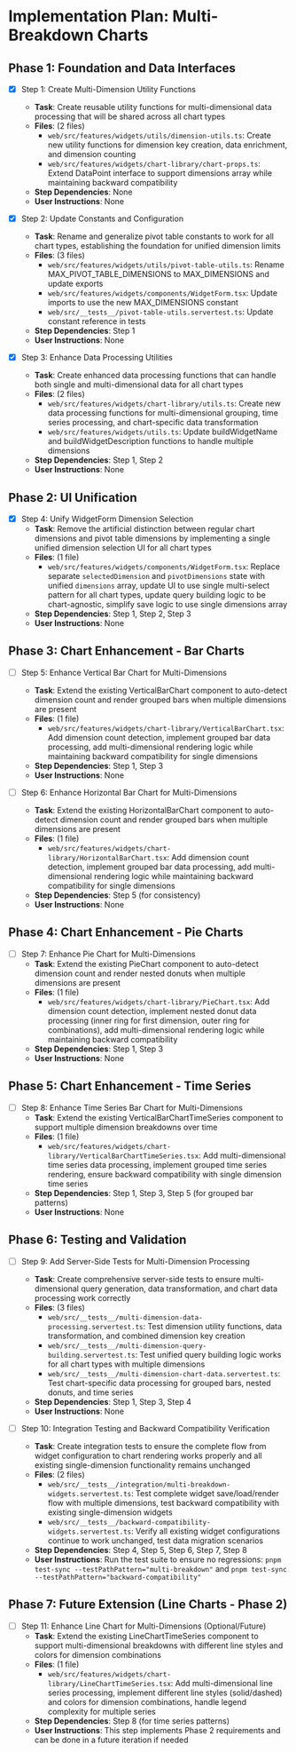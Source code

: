# Implementation Plan: Multi-Breakdown Charts

## Phase 1: Foundation and Data Interfaces

- [x] Step 1: Create Multi-Dimension Utility Functions
  - **Task**: Create reusable utility functions for multi-dimensional data processing that will be shared across all chart types
  - **Files**: (2 files)
    - `web/src/features/widgets/utils/dimension-utils.ts`: Create new utility functions for dimension key creation, data enrichment, and dimension counting
    - `web/src/features/widgets/chart-library/chart-props.ts`: Extend DataPoint interface to support dimensions array while maintaining backward compatibility
  - **Step Dependencies**: None
  - **User Instructions**: None

- [x] Step 2: Update Constants and Configuration
  - **Task**: Rename and generalize pivot table constants to work for all chart types, establishing the foundation for unified dimension limits
  - **Files**: (3 files)
    - `web/src/features/widgets/utils/pivot-table-utils.ts`: Rename MAX_PIVOT_TABLE_DIMENSIONS to MAX_DIMENSIONS and update exports
    - `web/src/features/widgets/components/WidgetForm.tsx`: Update imports to use the new MAX_DIMENSIONS constant
    - `web/src/__tests__/pivot-table-utils.servertest.ts`: Update constant reference in tests
  - **Step Dependencies**: Step 1
  - **User Instructions**: None

- [x] Step 3: Enhance Data Processing Utilities
  - **Task**: Create enhanced data processing functions that can handle both single and multi-dimensional data for all chart types
  - **Files**: (2 files)
    - `web/src/features/widgets/chart-library/utils.ts`: Create new data processing functions for multi-dimensional grouping, time series processing, and chart-specific data transformation
    - `web/src/features/widgets/utils.ts`: Update buildWidgetName and buildWidgetDescription functions to handle multiple dimensions
  - **Step Dependencies**: Step 1, Step 2
  - **User Instructions**: None

## Phase 2: UI Unification

- [x] Step 4: Unify WidgetForm Dimension Selection
  - **Task**: Remove the artificial distinction between regular chart dimensions and pivot table dimensions by implementing a single unified dimension selection UI for all chart types
  - **Files**: (1 file)
    - `web/src/features/widgets/components/WidgetForm.tsx`: Replace separate `selectedDimension` and `pivotDimensions` state with unified `dimensions` array, update UI to use single multi-select pattern for all chart types, update query building logic to be chart-agnostic, simplify save logic to use single dimensions array
  - **Step Dependencies**: Step 1, Step 2, Step 3
  - **User Instructions**: None

## Phase 3: Chart Enhancement - Bar Charts

- [ ] Step 5: Enhance Vertical Bar Chart for Multi-Dimensions
  - **Task**: Extend the existing VerticalBarChart component to auto-detect dimension count and render grouped bars when multiple dimensions are present
  - **Files**: (1 file)
    - `web/src/features/widgets/chart-library/VerticalBarChart.tsx`: Add dimension count detection, implement grouped bar data processing, add multi-dimensional rendering logic while maintaining backward compatibility for single dimensions
  - **Step Dependencies**: Step 1, Step 3
  - **User Instructions**: None

- [ ] Step 6: Enhance Horizontal Bar Chart for Multi-Dimensions
  - **Task**: Extend the existing HorizontalBarChart component to auto-detect dimension count and render grouped bars when multiple dimensions are present
  - **Files**: (1 file)
    - `web/src/features/widgets/chart-library/HorizontalBarChart.tsx`: Add dimension count detection, implement grouped bar data processing, add multi-dimensional rendering logic while maintaining backward compatibility for single dimensions
  - **Step Dependencies**: Step 5 (for consistency)
  - **User Instructions**: None

## Phase 4: Chart Enhancement - Pie Charts

- [ ] Step 7: Enhance Pie Chart for Multi-Dimensions
  - **Task**: Extend the existing PieChart component to auto-detect dimension count and render nested donuts when multiple dimensions are present
  - **Files**: (1 file)
    - `web/src/features/widgets/chart-library/PieChart.tsx`: Add dimension count detection, implement nested donut data processing (inner ring for first dimension, outer ring for combinations), add multi-dimensional rendering logic while maintaining backward compatibility
  - **Step Dependencies**: Step 1, Step 3
  - **User Instructions**: None

## Phase 5: Chart Enhancement - Time Series

- [ ] Step 8: Enhance Time Series Bar Chart for Multi-Dimensions
  - **Task**: Extend the existing VerticalBarChartTimeSeries component to support multiple dimension breakdowns over time
  - **Files**: (1 file)
    - `web/src/features/widgets/chart-library/VerticalBarChartTimeSeries.tsx`: Add multi-dimensional time series data processing, implement grouped time series rendering, ensure backward compatibility with single dimension time series
  - **Step Dependencies**: Step 1, Step 3, Step 5 (for grouped bar patterns)
  - **User Instructions**: None

## Phase 6: Testing and Validation

- [ ] Step 9: Add Server-Side Tests for Multi-Dimension Processing
  - **Task**: Create comprehensive server-side tests to ensure multi-dimensional query generation, data transformation, and chart data processing work correctly
  - **Files**: (3 files)
    - `web/src/__tests__/multi-dimension-data-processing.servertest.ts`: Test dimension utility functions, data transformation, and combined dimension key creation
    - `web/src/__tests__/multi-dimension-query-building.servertest.ts`: Test unified query building logic works for all chart types with multiple dimensions
    - `web/src/__tests__/multi-dimension-chart-data.servertest.ts`: Test chart-specific data processing for grouped bars, nested donuts, and time series
  - **Step Dependencies**: Step 1, Step 3, Step 4
  - **User Instructions**: None

- [ ] Step 10: Integration Testing and Backward Compatibility Verification
  - **Task**: Create integration tests to ensure the complete flow from widget configuration to chart rendering works properly and all existing single-dimension functionality remains unchanged
  - **Files**: (2 files)
    - `web/src/__tests__/integration/multi-breakdown-widgets.servertest.ts`: Test complete widget save/load/render flow with multiple dimensions, test backward compatibility with existing single-dimension widgets
    - `web/src/__tests__/backward-compatibility-widgets.servertest.ts`: Verify all existing widget configurations continue to work unchanged, test data migration scenarios
  - **Step Dependencies**: Step 4, Step 5, Step 6, Step 7, Step 8
  - **User Instructions**: Run the test suite to ensure no regressions: `pnpm test-sync --testPathPattern="multi-breakdown"` and `pnpm test-sync --testPathPattern="backward-compatibility"`

## Phase 7: Future Extension (Line Charts - Phase 2)

- [ ] Step 11: Enhance Line Chart for Multi-Dimensions (Optional/Future)
  - **Task**: Extend the existing LineChartTimeSeries component to support multi-dimensional breakdowns with different line styles and colors for dimension combinations
  - **Files**: (1 file)
    - `web/src/features/widgets/chart-library/LineChartTimeSeries.tsx`: Add multi-dimensional line series processing, implement different line styles (solid/dashed) and colors for dimension combinations, handle legend complexity for multiple series
  - **Step Dependencies**: Step 8 (for time series patterns)
  - **User Instructions**: This step implements Phase 2 requirements and can be done in a future iteration if needed
